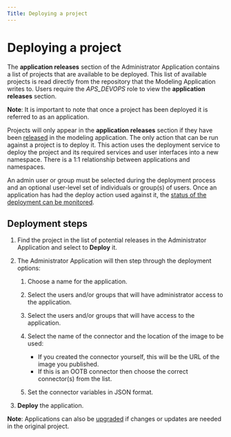 ```yaml
---
Title: Deploying a project
--- 
```


# Deploying a project 
The **application releases** section of the Administrator Application contains a list of projects that are available to be deployed. This list of available projects is read directly from the repository that the Modeling Application writes to. Users require the *APS_DEVOPS* role to view the **application releases** section.

**Note**: It is important to note that once a project has been deployed it is referred to as an application. 

Projects will only appear in the **application releases** section if they have been [released](modeling/modeling-projects.md#releasing) in the modeling application. The only action that can be run against a project is to deploy it. This action uses the deployment service to deploy the project and its required services and user interfaces into a new namespace. There is a 1:1 relationship between applications and namespaces.

An admin user or group must be selected during the deployment process and an optional user-level set of individuals or group(s) of users. Once an application has had the deploy action used against it, the [status of the deployment can be monitored](administrator/admin-applications).

## Deployment steps
1. Find the project in the list of potential releases in the Administrator Application and select to **Deploy** it. 
2. The Administrator Application will then step through the deployment options:

	1. Choose a name for the application.
	2. Select the users and/or groups that will have administrator access to the application.
	3. Select the users and/or groups that will have access to the application. 
	4. Select the name of the connector and the location of the image to be used:

		* If you created the connector yourself, this will be the URL of the image you 		published.
		* If this is an OOTB connector then choose the correct connector(s) from the list. 

	5. Set the connector variables in JSON format.
3. **Deploy** the application. 

**Note**: Applications can also be [upgraded](administrator/admin-upgrade.md) if changes or updates are needed in the original project.


